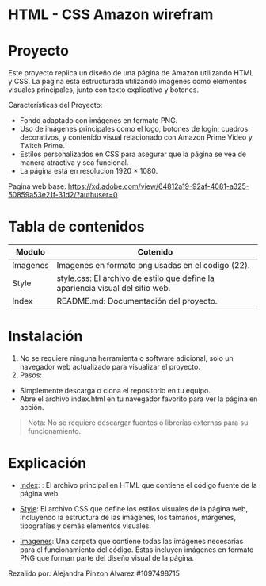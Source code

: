 # HTML - CSS Amazon wirefram 

# Proyecto 
Este proyecto replica un diseño de una página de Amazon utilizando HTML y CSS. La página está estructurada utilizando imágenes como elementos visuales principales, junto con texto explicativo y botones. 

Características del Proyecto:

- Fondo adaptado con imágenes en formato PNG.
- Uso de imágenes principales como el logo, botones de login, cuadros decorativos, y contenido visual   relacionado con Amazon Prime Video y Twitch Prime.
- Estilos personalizados en CSS para asegurar que la página se vea de manera atractiva y sea funcional.
- La página está en resolucion 1920 × 1080.

Pagina web base: https://xd.adobe.com/view/64812a19-92af-4081-a325-50859a53e21f-31d2/?authuser=0

# Tabla de contenidos 

| Modulo | Cotenido | 
|--|--|
| Imagenes    | Imagenes en formato png usadas en el codigo (22). |
| Style   | style.css: El archivo de estilo que define la apariencia visual del sitio web.  |
| Index    | README.md: Documentación del proyecto. |

# Instalación
1. No se requiere ninguna herramienta o software adicional, solo un navegador web actualizado para visualizar el proyecto.
2. Pasos:
- Simplemente descarga o clona el repositorio en tu equipo.
- Abre el archivo index.html en tu navegador favorito para ver la página en acción.

> Nota: No se requiere descargar fuentes o librerías externas para su funcionamiento.

# Explicación 

- [Index](index.html): : El archivo principal en HTML que contiene el código fuente de la página web.

- [Style](Style/style.css): El archivo CSS que define los estilos visuales de la página web, incluyendo la estructura de las imágenes, los tamaños, márgenes, tipografías y demás elementos visuales.

- [Imagenes](imagen/ima.jpeg): Una carpeta que contiene todas las imágenes necesarias para el funcionamiento del código. Estas incluyen imágenes en formato PNG que forman parte del diseño visual de la página.

Rezalido por: Alejandra Pinzon Alvarez #1097498715